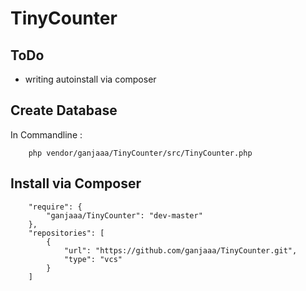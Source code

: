 # TinyCounter

## ToDo
* writing autoinstall via composer


## Create Database

In Commandline :

```
    php vendor/ganjaaa/TinyCounter/src/TinyCounter.php
```

## Install via Composer

```
    "require": {
        "ganjaaa/TinyCounter": "dev-master"
    },
    "repositories": [
        {
            "url": "https://github.com/ganjaaa/TinyCounter.git",
            "type": "vcs"
        }
    ]
```
